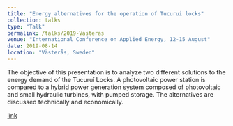 ```yaml
---
title: "Energy alternatives for the operation of Tucurui locks"
collection: talks
type: "Talk"
permalink: /talks/2019-Vasteras
venue: "International Conference on Applied Energy, 12-15 August"
date: 2019-08-14
location: "Västerås, Sweden"
---
```


The objective of this presentation is to analyze two different
solutions to the energy demand of the Tucuruí Locks. A
photovoltaic power station is compared to a hybrid
power generation system composed of photovoltaic and
small hydraulic turbines, with pumped storage. The
alternatives are discussed technically and economically.

[link](https://applied-energy.org/icae2019/wp-content/uploads/2019/08/18.pdf)
